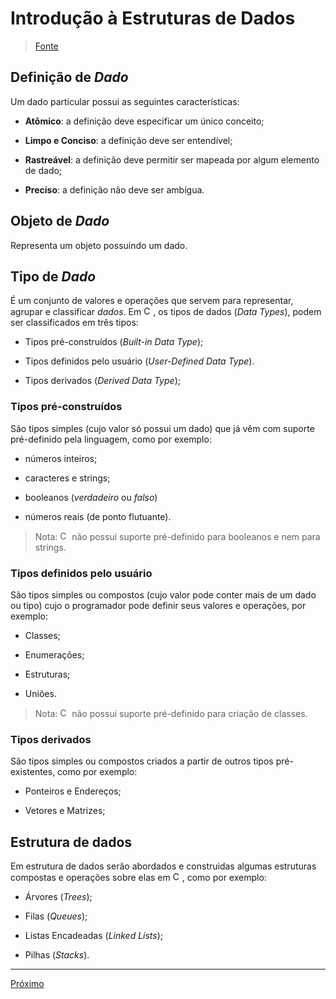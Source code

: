 # Introdução à Estruturas de Dados

> [Fonte](https://www.tutorialspoint.com/data_structures_algorithms/data_structures_basics.htm "Site tutorialspoint")

## Definição de _Dado_

Um dado particular possui as seguintes características:

- **Atômico**: a definição deve especificar um único conceito;

- **Limpo e Conciso**: a definição deve ser entendível;

- **Rastreável**: a definição deve permitir ser mapeada por algum elemento de dado;

- **Precíso**: a definição não deve ser ambígua.

## Objeto de _Dado_

Representa um objeto possuindo um dado.

## Tipo de _Dado_

É um conjunto de valores e operações que servem para representar, agrupar e classificar _dados_.
Em <img alt="C" src="https://raw.github.com/newtmagalhaes/Aprendendo-Linguagens/master/images/logos/c.svg?sanitize=true" width="15">, os tipos de dados (_Data Types_), podem ser classificados em três tipos:

- Tipos pré-construídos (_Built-in Data Type_);

- Tipos definidos pelo usuário (_User-Defined Data Type_).

- Tipos derivados (_Derived Data Type_);

### Tipos pré-construídos

São tipos simples (cujo valor só possui um dado) que já vêm com suporte pré-definido pela linguagem, como por exemplo:

- números inteiros;

- caracteres e strings;

- booleanos (_verdadeiro_ ou _falso_)

- números reais (de ponto flutuante).

> Nota: <img alt="C" src="https://raw.github.com/newtmagalhaes/Aprendendo-Linguagens/master/images/logos/c.svg?sanitize=true" width="15"> não possui suporte pré-definido para booleanos e nem para strings.

### Tipos definidos pelo usuário

São tipos simples ou compostos (cujo valor pode conter mais de um dado ou tipo) cujo o programador pode definir seus valores e operações, por exemplo:

- Classes;

- Enumerações;

- Estruturas;

- Uniões.

> Nota: <img alt="C" src="https://raw.github.com/newtmagalhaes/Aprendendo-Linguagens/master/images/logos/c.svg?sanitize=true" width="15"> não possui suporte pré-definido para criação de classes.

### Tipos derivados

São tipos simples ou compostos criados a partir de outros tipos pré-existentes, como por exemplo:

- Ponteiros e Endereços;

- Vetores e Matrizes;

## Estrutura de dados

Em estrutura de dados serão abordados e construidas algumas estruturas compostas e operações sobre elas em <img alt="C" src="https://raw.github.com/newtmagalhaes/Aprendendo-Linguagens/master/images/logos/c.svg?sanitize=true" width="15">, como por exemplo:

- Árvores (_Trees_);

- Filas (_Queues_);

- Listas Encadeadas (_Linked Lists_);

- Pilhas (_Stacks_).

---

[Próximo](./01-structures.md "Estruturas")
